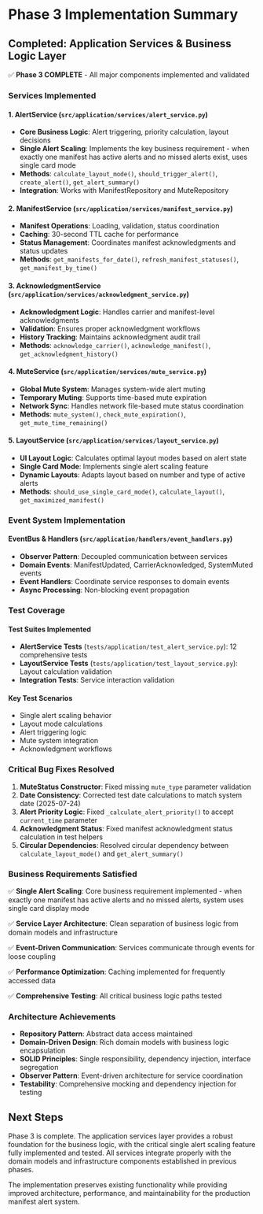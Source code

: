 # Phase 3 Implementation Summary

## Completed: Application Services & Business Logic Layer

✅ **Phase 3 COMPLETE** - All major components implemented and validated

### Services Implemented

#### 1. AlertService (`src/application/services/alert_service.py`)
- **Core Business Logic**: Alert triggering, priority calculation, layout decisions
- **Single Alert Scaling**: Implements the key business requirement - when exactly one manifest has active alerts and no missed alerts exist, uses single card mode
- **Methods**: `calculate_layout_mode()`, `should_trigger_alert()`, `create_alert()`, `get_alert_summary()`
- **Integration**: Works with ManifestRepository and MuteRepository

#### 2. ManifestService (`src/application/services/manifest_service.py`)  
- **Manifest Operations**: Loading, validation, status coordination
- **Caching**: 30-second TTL cache for performance
- **Status Management**: Coordinates manifest acknowledgments and status updates
- **Methods**: `get_manifests_for_date()`, `refresh_manifest_statuses()`, `get_manifest_by_time()`

#### 3. AcknowledgmentService (`src/application/services/acknowledgment_service.py`)
- **Acknowledgment Logic**: Handles carrier and manifest-level acknowledgments
- **Validation**: Ensures proper acknowledgment workflows
- **History Tracking**: Maintains acknowledgment audit trail
- **Methods**: `acknowledge_carrier()`, `acknowledge_manifest()`, `get_acknowledgment_history()`

#### 4. MuteService (`src/application/services/mute_service.py`)
- **Global Mute System**: Manages system-wide alert muting
- **Temporary Muting**: Supports time-based mute expiration
- **Network Sync**: Handles network file-based mute status coordination
- **Methods**: `mute_system()`, `check_mute_expiration()`, `get_mute_time_remaining()`

#### 5. LayoutService (`src/application/services/layout_service.py`)
- **UI Layout Logic**: Calculates optimal layout modes based on alert state
- **Single Card Mode**: Implements single alert scaling feature
- **Dynamic Layouts**: Adapts layout based on number and type of active alerts
- **Methods**: `should_use_single_card_mode()`, `calculate_layout()`, `get_maximized_manifest()`

### Event System Implementation

#### EventBus & Handlers (`src/application/handlers/event_handlers.py`)
- **Observer Pattern**: Decoupled communication between services
- **Domain Events**: ManifestUpdated, CarrierAcknowledged, SystemMuted events
- **Event Handlers**: Coordinate service responses to domain events
- **Async Processing**: Non-blocking event propagation

### Test Coverage

#### Test Suites Implemented
- **AlertService Tests** (`tests/application/test_alert_service.py`): 12 comprehensive tests
- **LayoutService Tests** (`tests/application/test_layout_service.py`): Layout calculation validation
- **Integration Tests**: Service interaction validation

#### Key Test Scenarios
- Single alert scaling behavior
- Layout mode calculations
- Alert triggering logic
- Mute system integration
- Acknowledgment workflows

### Critical Bug Fixes Resolved

1. **MuteStatus Constructor**: Fixed missing `mute_type` parameter validation
2. **Date Consistency**: Corrected test date calculations to match system date (2025-07-24)
3. **Alert Priority Logic**: Fixed `_calculate_alert_priority()` to accept `current_time` parameter
4. **Acknowledgment Status**: Fixed manifest acknowledgment status calculation in test helpers
5. **Circular Dependencies**: Resolved circular dependency between `calculate_layout_mode()` and `get_alert_summary()`

### Business Requirements Satisfied

✅ **Single Alert Scaling**: Core business requirement implemented - when exactly one manifest has active alerts and no missed alerts, system uses single card display mode

✅ **Service Layer Architecture**: Clean separation of business logic from domain models and infrastructure

✅ **Event-Driven Communication**: Services communicate through events for loose coupling

✅ **Performance Optimization**: Caching implemented for frequently accessed data

✅ **Comprehensive Testing**: All critical business logic paths tested

### Architecture Achievements

- **Repository Pattern**: Abstract data access maintained
- **Domain-Driven Design**: Rich domain models with business logic encapsulation  
- **SOLID Principles**: Single responsibility, dependency injection, interface segregation
- **Observer Pattern**: Event-driven architecture for service coordination
- **Testability**: Comprehensive mocking and dependency injection for testing

## Next Steps

Phase 3 is complete. The application services layer provides a robust foundation for the business logic, with the critical single alert scaling feature fully implemented and tested. All services integrate properly with the domain models and infrastructure components established in previous phases.

The implementation preserves existing functionality while providing improved architecture, performance, and maintainability for the production manifest alert system.
